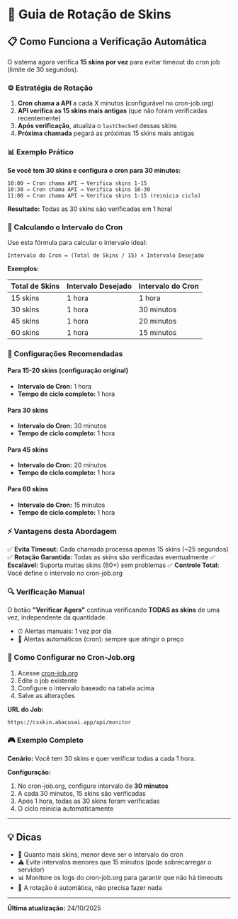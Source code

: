 
# 🔄 Guia de Rotação de Skins

## 📋 Como Funciona a Verificação Automática

O sistema agora verifica **15 skins por vez** para evitar timeout do cron job (limite de 30 segundos).

### ⚙️ Estratégia de Rotação

1. **Cron chama a API** a cada X minutos (configurável no cron-job.org)
2. **API verifica as 15 skins mais antigas** (que não foram verificadas recentemente)
3. **Após verificação**, atualiza o `lastChecked` dessas skins
4. **Próxima chamada** pegará as próximas 15 skins mais antigas

### 📊 Exemplo Prático

**Se você tem 30 skins e configura o cron para 30 minutos:**

```
10:00 → Cron chama API → Verifica skins 1-15
10:30 → Cron chama API → Verifica skins 16-30
11:00 → Cron chama API → Verifica skins 1-15 (reinicia ciclo)
```

**Resultado:** Todas as 30 skins são verificadas em 1 hora!

### 🧮 Calculando o Intervalo do Cron

Use esta fórmula para calcular o intervalo ideal:

```
Intervalo do Cron = (Total de Skins / 15) × Intervalo Desejado
```

**Exemplos:**

| Total de Skins | Intervalo Desejado | Intervalo do Cron |
|----------------|-------------------|-------------------|
| 15 skins       | 1 hora            | 1 hora            |
| 30 skins       | 1 hora            | 30 minutos        |
| 45 skins       | 1 hora            | 20 minutos        |
| 60 skins       | 1 hora            | 15 minutos        |

### 🎯 Configurações Recomendadas

#### Para 15-20 skins (configuração original)
- **Intervalo do Cron:** 1 hora
- **Tempo de ciclo completo:** 1 hora

#### Para 30 skins
- **Intervalo do Cron:** 30 minutos
- **Tempo de ciclo completo:** 1 hora

#### Para 45 skins
- **Intervalo do Cron:** 20 minutos
- **Tempo de ciclo completo:** 1 hora

#### Para 60 skins
- **Intervalo do Cron:** 15 minutos
- **Tempo de ciclo completo:** 1 hora

### ⚡ Vantagens desta Abordagem

✅ **Evita Timeout:** Cada chamada processa apenas 15 skins (~25 segundos)
✅ **Rotação Garantida:** Todas as skins são verificadas eventualmente
✅ **Escalável:** Suporta muitas skins (60+) sem problemas
✅ **Controle Total:** Você define o intervalo no cron-job.org

### 🔍 Verificação Manual

O botão **"Verificar Agora"** continua verificando **TODAS as skins** de uma vez, independente da quantidade.

- ⏰ Alertas manuais: 1 vez por dia
- 🤖 Alertas automáticos (cron): sempre que atingir o preço

### 📝 Como Configurar no Cron-Job.org

1. Acesse [cron-job.org](https://cron-job.org)
2. Edite o job existente
3. Configure o intervalo baseado na tabela acima
4. Salve as alterações

**URL do Job:**
```
https://csskin.abacusai.app/api/monitor
```

### 🎮 Exemplo Completo

**Cenário:** Você tem 30 skins e quer verificar todas a cada 1 hora.

**Configuração:**
1. No cron-job.org, configure intervalo de **30 minutos**
2. A cada 30 minutos, 15 skins são verificadas
3. Após 1 hora, todas as 30 skins foram verificadas
4. O ciclo reinicia automaticamente

---

## 💡 Dicas

- 🎯 Quanto mais skins, menor deve ser o intervalo do cron
- ⚠️ Evite intervalos menores que 15 minutos (pode sobrecarregar o servidor)
- 📊 Monitore os logs do cron-job.org para garantir que não há timeouts
- 🔄 A rotação é automática, não precisa fazer nada

---

**Última atualização:** 24/10/2025
